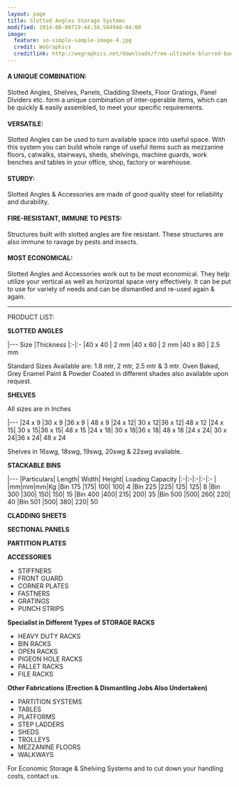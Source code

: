 ```yaml
---
layout: page
title: Slotted Angles Storage Systems
modified: 2014-08-08T19:44:38.564948-04:00
image:
  feature: so-simple-sample-image-4.jpg
  credit: WeGraphics
  creditlink: http://wegraphics.net/downloads/free-ultimate-blurred-background-pack/
---
```


#### A UNIQUE COMBINATION:
Slotted Angles, Shelves, Panels, Cladding Sheets, Floor Gratings, Panel Dividers etc. form a unique combination of inter-operable items, which can be quickly & easily assembled, to meet your specific requirements.

#### VERSATILE:
Slotted Angles can be used to turn available space into useful space. With this system you can build whole range of useful items such as mezzanine floors, catwalks, stairways, sheds, shelvings, machine guards, work benches and tables in your office, shop, factory or warehouse.

#### STURDY:
Slotted Angles & Accessories are made of good quality steel for reliability and durability.

#### FIRE-RESISTANT, IMMUNE TO PESTS:
Structures built with slotted angles are fire resistant. These structures are also immune to ravage by pests and insects.

#### MOST ECONOMICAL:
Slotted Angles and Accessories work out to be most economical. They help utilize your vertical as well as horizontal space very effectively. It can be put to use for variety of needs and can be dismantled and re-used again & again.

***

PRODUCT LIST:

**SLOTTED ANGLES**

|---
Size |Thickness
|:-|:-
|40 x 40 | 2 mm
|40 x 60 | 2 mm
|40 x 80 | 2.5 mm

Standard Sizes Available are: 1.8 mtr, 2 mtr, 2.5 mtr & 3 mtr.
Oven Baked, Grey Enamel Paint & Powder Coated in different shades also available upon request.

**SHELVES**

All sizes are in Inches

|---
|24 x 9	|30 x 9	 |36 x 9 |	48 x 9
|24 x 12|	30 x 12|36 x 12|	48 x 12
|24 x 15|	30 x 15|36 x 15|	48 x 15
|24 x 18|	30 x 18|36 x 18|	48 x 18
|24 x 24|	30 x 24|36 x 24|	48 x 24

Shelves in 16swg, 18swg, 19swg, 20swg & 22swg available.



**STACKABLE BINS**

|---
|Particulars|	Length|	Width|	Height|	Loading Capacity
|:-|:-|:-|:-|:-
| |mm|mm|mm|Kg
|Bin 175	|175|	100|	100|	4
|Bin 225	|225|	125|	125|	8
|Bin 300	|300|	150|	150|	15
|Bin 400	|400|	215|	200|	35
|Bin 500	|500|	260|	220|	40
|Bin 501	|500|	380|	220|	50

**CLADDING SHEETS**

**SECTIONAL PANELS**

**PARTITION PLATES**

**ACCESSORIES**
- STIFFNERS
- FRONT GUARD
- CORNER PLATES
- FASTNERS
- GRATINGS
- PUNCH STRIPS

**Specialist in Different Types of  STORAGE  RACKS**
- HEAVY DUTY RACKS
- BIN RACKS
- OPEN RACKS
- PIGEON HOLE RACKS
- PALLET RACKS
- FILE RACKS

**Other Fabrications (Erection & Dismantling Jobs Also Undertaken)**
- PARTITION SYSTEMS
- TABLES
- PLATFORMS
- STEP LADDERS
- SHEDS
- TROLLEYS
- MEZZANINE FLOORS
- WALKWAYS



For Economic Storage & Shelving Systems and to cut down your handling costs, contact us.
